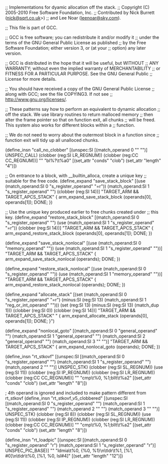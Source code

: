 ;; Implementations for dyamic allocation off the stack.
;; Copyright (C) 2005-2010 Free Software Foundation, Inc.
;; Contributed by Nick Burrett (nick@sqrt.co.uk>)
;; and Lee Noar (leenoar@sky.com).

;; This file is part of GCC.

;; GCC is free software; you can redistribute it and/or modify it
;; under the terms of the GNU General Public License as published
;; by the Free Software Foundation; either version 3, or (at your
;; option) any later version.

;; GCC is distributed in the hope that it will be useful, but WITHOUT
;; ANY WARRANTY; without even the implied warranty of MERCHANTABILITY
;; or FITNESS FOR A PARTICULAR PURPOSE.  See the GNU General Public
;; License for more details.

;; You should have received a copy of the GNU General Public License
;; along with GCC; see the file COPYING3.  If not see
;; <http://www.gnu.org/licenses/>.

;; These patterns say how to perform an equivalent to dynamic allocation
;; off the stack. We use library routines to return malloced memory
;; then alter the frame pointer so that on function exit, all chunks
;; will be freed. This system also works for different blocks within a
;; function.

;; We do not need to worry about the outermost block in a function since
;; function exit will tidy up all unalloced chunks.

(define_insn "call_no_clobber"
  [(unspec:SI [(match_operand 0 "" "")] UNSPEC_CALL)
   (clobber (reg:SI LR_REGNUM))
   (clobber (reg:CC CC_REGNUM))]
  ""
  "bl%?\\t%a0"
[(set_attr "conds" "clob")
 (set_attr "length" "4")])


;; On entrance to a block, with __builtin_alloca, create a unique key
;; suitable for the free code.
(define_expand "save_stack_block"
  [(use (match_operand:SI 0 "s_register_operand" "=r"))
   (match_operand:SI 1 "s_register_operand" "")
   (clobber (reg:SI 14))]
  "TARGET_ARM && TARGET_APCS_STACK"
{
  arm_expand_save_stack_block (operands[0], operands[1]);
  DONE;
})

;; Use the unique key produced earlier to free chunks created under
;; this key.
(define_expand "restore_stack_block"
  [(match_operand:SI 0 "s_register_operand" "")
   (use (match_operand:SI 1 "s_register_operand" "=r"))
   (clobber (reg:SI 14))]
  "TARGET_ARM && TARGET_APCS_STACK"
{
  arm_expand_restore_stack_block (operands[0], operands[1]);
  DONE;
})

(define_expand "save_stack_nonlocal"
  [(use (match_operand:SI 0 "memory_operand" ""))
   (use (match_operand:SI 1 "s_register_operand" ""))]
  "TARGET_ARM && TARGET_APCS_STACK"
{
  arm_expand_save_stack_nonlocal (operands);
  DONE;
})

(define_expand "restore_stack_nonlocal"
  [(use (match_operand:SI 0 "s_register_operand" ""))
   (use (match_operand:SI 1 "memory_operand" ""))]
  "TARGET_ARM && TARGET_APCS_STACK"
{
  arm_expand_restore_stack_nonlocal (operands);
  DONE;
})

(define_expand "allocate_stack"
  [(set (match_operand:SI 0 "s_register_operand" "=r")
        (minus:SI (reg:SI 13) (match_operand:SI 1 "reg_or_int_operand" "")))
   (set (reg:SI 13)
        (minus:SI (reg:SI 13) (match_dup 1)))
   (clobber (reg:SI 0))
   (clobber (reg:SI 14))]
  "TARGET_ARM && TARGET_APCS_STACK"
  "
{
  arm_expand_allocate_stack (operands[0], operands[1]);
  DONE;
}")

(define_expand "nonlocal_goto"
  [(match_operand:SI 0 "general_operand" "")
   (match_operand:SI 1 "general_operand" "")
   (match_operand:SI 2 "general_operand" "")
   (match_operand:SI 3 "" "")]
  "TARGET_ARM && TARGET_APCS_STACK"
{
  arm_expand_nonlocal_goto (operands);
  DONE;
})

(define_insn "rt_stkovf"
  [(unspec:SI [(match_operand:SI 0 "s_register_operand" "")
               (match_operand:SI 1 "s_register_operand" "")
               (match_operand 2 "" "")] UNSPEC_STK)
   (clobber (reg:SI SL_REGNUM))
   (use (reg:SI 11))
   (clobber (reg:SI IP_REGNUM))
   (clobber (reg:SI LR_REGNUM))
   (clobber (reg:CC CC_REGNUM))]
  ""
  "cmp\\t%0, %1\;bllt\\t%a2"
[(set_attr "conds" "clob")
 (set_attr "length" "8")])

; 4th operand is ignored and included to make pattern different from rt_stkovf
(define_insn "rt_stkovf_v5_clobbered"
  [(unspec:SI [(match_operand:SI 0 "s_register_operand" "")
               (match_operand:SI 1 "s_register_operand" "")
               (match_operand 2 "" "")
	       (match_operand 3 "" "")] UNSPEC_STK)
   (clobber (reg:SI 8))
   (clobber (reg:SI SL_REGNUM))
   (use (reg:SI 11))
   (clobber (reg:SI IP_REGNUM))
   (clobber (reg:SI LR_REGNUM))
   (clobber (reg:CC CC_REGNUM))]
  ""
  "cmp\\t%0, %1\;bllt\\t%a2"
[(set_attr "conds" "clob")
 (set_attr "length" "8")])

(define_insn "rt_loadpic"
  [(unspec:SI [(match_operand:SI 0 "s_register_operand" "r")
               (match_operand:SI 1 "s_register_operand" "r")] UNSPEC_PIC_BASE)]
  ""
  "ldmia\\t%0, {%0, %1}\\n\\tldr\\t%1, [%1, #0]\\n\\tldr\\t%0, [%1, %0, lsl#4]"
[(set_attr "length" "12")])

